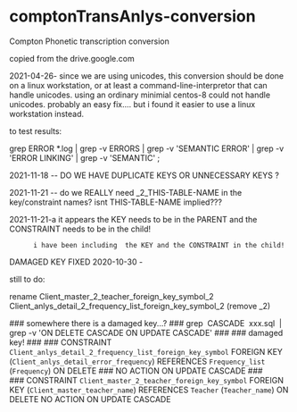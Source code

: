 # comptonTransAnlys-conversion
Compton Phonetic transcription conversion

copied from the drive.google.com


2021-04-26- since we are using unicodes, this conversion should be done on a linux workstation, or at least a command-line-interpretor that can handle unicodes.  using an ordinary minimial centos-8 could not handle unicodes.  probably an easy fix....  but i found it easier to use a linux workstation instead.

to test results:

grep ERROR  *.log  | grep -v ERRORS  | grep -v 'SEMANTIC ERROR' | grep -v 'ERROR LINKING' | grep -v  'SEMANTIC' ;


2021-11-18 -- DO WE HAVE DUPLICATE KEYS OR UNNECESSARY KEYS ?

2021-11-21 -- do we REALLY need _2_THIS-TABLE-NAME    in the key/constraint names?   isnt THIS-TABLE-NAME implied???

2021-11-21-a      it appears the KEY needs to be in the PARENT and the CONSTRAINT needs to be in the child!   

          i have been including  the KEY and the CONSTRAINT in the child!

DAMAGED KEY FIXED 2020-10-30 -

still to do:

rename  Client_master_2_teacher_foreign_key_symbol_2
         Client_anlys_detail_2_frequency_list_foreign_key_symbol_2  (remove _2)
         
\### somewhere there is a damaged key...?
\### grep  CASCADE  xxx.sql  | grep -v 'ON DELETE CASCADE ON UPDATE CASCADE'
\### 
\### damaged key!
\### 
\###  CONSTRAINT `Client_anlys_detail_2_frequency_list_foreign_key_symbol` FOREIGN KEY (`Client_anlys_detail_error_frequency`) REFERENCES `Frequency_list` (`Frequency`) ON DELETE \###  NO ACTION ON UPDATE CASCADE
\###  
\###  CONSTRAINT `Client_master_2_teacher_foreign_key_symbol` FOREIGN KEY (`Client_master_teacher_name`) REFERENCES `Teacher` (`Teacher_name`) ON DELETE NO ACTION ON UPDATE CASCADE

